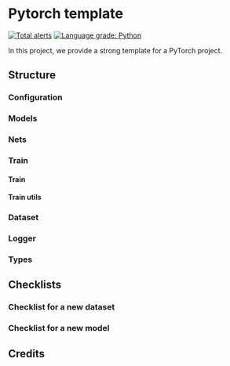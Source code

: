 # Pytorch template
[![Total alerts](https://img.shields.io/lgtm/alerts/g/itaigat/pytorch-template.svg?logo=lgtm&logoWidth=18)](https://lgtm.com/projects/g/itaigat/pytorch-template/alerts/)
[![Language grade: Python](https://img.shields.io/lgtm/grade/python/g/itaigat/pytorch-template.svg?logo=lgtm&logoWidth=18)](https://lgtm.com/projects/g/itaigat/pytorch-template/context:python)


In this project, we provide a strong template for a PyTorch project.

## Structure
### Configuration
### Models
### Nets
### Train
#### Train
#### Train utils
### Dataset
### Logger
### Types

## Checklists
### Checklist for a new dataset
### Checklist for a new model

## Credits